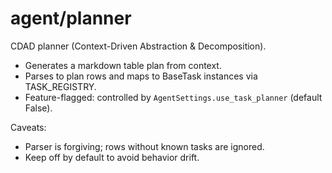 # agent/planner

CDAD planner (Context-Driven Abstraction & Decomposition).

- Generates a markdown table plan from context.
- Parses to plan rows and maps to BaseTask instances via TASK_REGISTRY.
- Feature-flagged: controlled by `AgentSettings.use_task_planner` (default False).

Caveats:
- Parser is forgiving; rows without known tasks are ignored.
- Keep off by default to avoid behavior drift.
